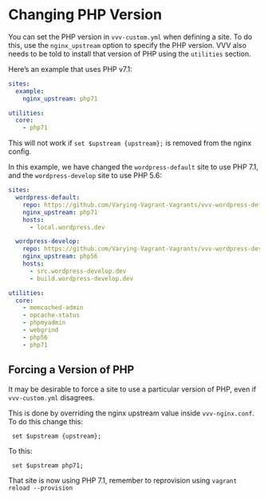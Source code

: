 # Changing PHP Version

You can set the PHP version in `vvv-custom.yml` when defining a site. To do this, use the `nginx_upstream` option to specify the PHP version. VVV also needs to be told to install that version of PHP using the `utilities` section.

Here’s an example that uses PHP v7.1:

```YAML
sites:
  example:
    nginx_upstream: php71

utilities:
  core:
    - php71
```

This will not work if `set $upstream {upstream};` is removed from the nginx config.

In this example, we have changed the `wordpress-default` site to use PHP 7.1, and the `wordpress-develop` site to use PHP 5.6:

```YAML
sites:
  wordpress-default:
    repo: https://github.com/Varying-Vagrant-Vagrants/vvv-wordpress-default.git
    nginx_upstream: php71
    hosts:
      - local.wordpress.dev

  wordpress-develop:
    repo: https://github.com/Varying-Vagrant-Vagrants/vvv-wordpress-develop.git
    nginx_upstream: php56
    hosts:
      - src.wordpress-develop.dev
      - build.wordpress-develop.dev

utilities:
  core:
    - memcached-admin
    - opcache-status
    - phpmyadmin
    - webgrind
    - php56
    - php71
```

## Forcing a Version of PHP

It may be desirable to force a site to use a particular version of PHP, even if `vvv-custom.yml` disagrees.

This is done by overriding the nginx upstream value inside `vvv-nginx.conf`. To do this change this:

```nginx
 set $upstream {upstream};
```

To this:

```nginx
 set $upstream php71;
```

That site is now using PHP 7.1, remember to reprovision using `vagrant reload --provision`